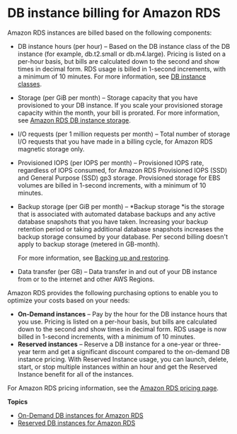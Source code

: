 # DB instance billing for Amazon RDS<a name="User_DBInstanceBilling"></a>

Amazon RDS instances are billed based on the following components:
+ DB instance hours \(per hour\) – Based on the DB instance class of the DB instance \(for example, db\.t2\.small or db\.m4\.large\)\. Pricing is listed on a per\-hour basis, but bills are calculated down to the second and show times in decimal form\. RDS usage is billed in 1\-second increments, with a minimum of 10 minutes\. For more information, see [DB instance classes](Concepts.DBInstanceClass.md)\.
+ Storage \(per GiB per month\) – Storage capacity that you have provisioned to your DB instance\. If you scale your provisioned storage capacity within the month, your bill is prorated\. For more information, see [Amazon RDS DB instance storage](CHAP_Storage.md)\.
+ I/O requests \(per 1 million requests per month\) – Total number of storage I/O requests that you have made in a billing cycle, for Amazon RDS magnetic storage only\.
+ Provisioned IOPS \(per IOPS per month\) – Provisioned IOPS rate, regardless of IOPS consumed, for Amazon RDS Provisioned IOPS \(SSD\) and General Purpose \(SSD\) gp3 storage\. Provisioned storage for EBS volumes are billed in 1\-second increments, with a minimum of 10 minutes\.
+ Backup storage \(per GiB per month\) – *Backup storage *is the storage that is associated with automated database backups and any active database snapshots that you have taken\. Increasing your backup retention period or taking additional database snapshots increases the backup storage consumed by your database\. Per second billing doesn't apply to backup storage \(metered in GB\-month\)\.

  For more information, see [Backing up and restoring](CHAP_CommonTasks.BackupRestore.md)\.
+ Data transfer \(per GB\) – Data transfer in and out of your DB instance from or to the internet and other AWS Regions\.

Amazon RDS provides the following purchasing options to enable you to optimize your costs based on your needs:
+ **On\-Demand instances** – Pay by the hour for the DB instance hours that you use\. Pricing is listed on a per\-hour basis, but bills are calculated down to the second and show times in decimal form\. RDS usage is now billed in 1\-second increments, with a minimum of 10 minutes\.
+ **Reserved instances** – Reserve a DB instance for a one\-year or three\-year term and get a significant discount compared to the on\-demand DB instance pricing\. With Reserved Instance usage, you can launch, delete, start, or stop multiple instances within an hour and get the Reserved Instance benefit for all of the instances\.

For Amazon RDS pricing information, see the [Amazon RDS pricing page](https://aws.amazon.com/rds/pricing)\.

**Topics**
+ [On\-Demand DB instances for Amazon RDS](USER_OnDemandDBInstances.md)
+ [Reserved DB instances for Amazon RDS](USER_WorkingWithReservedDBInstances.md)